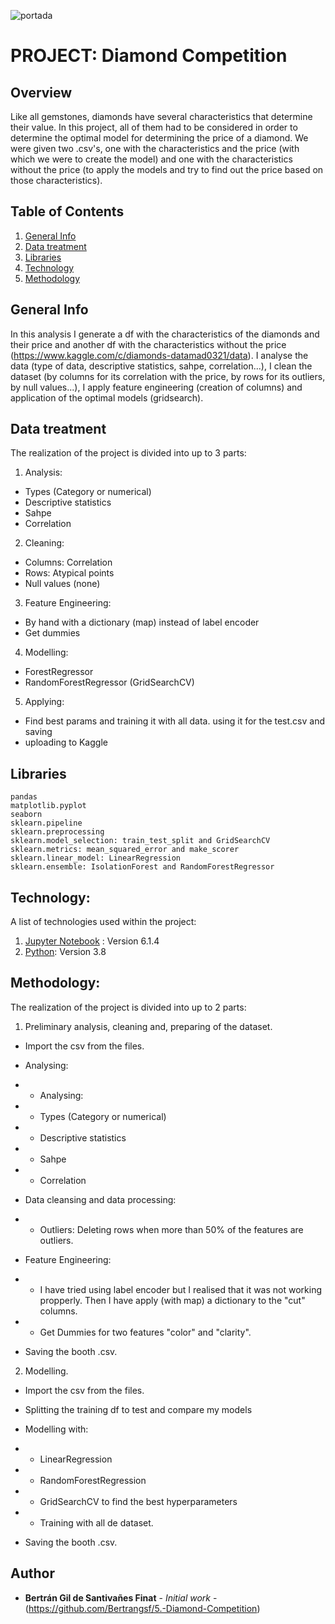 ![portada](https://encrypted-tbn0.gstatic.com/images?q=tbn:ANd9GcTN2YGZOtVL_z4hy-CPYqVsFP10HX0oSzp2Kw&usqp=CAU)

# PROJECT: Diamond Competition 

## Overview

Like all gemstones, diamonds have several characteristics that determine their value. In this project, all of them had to be considered in order to determine the optimal model for determining the price of a diamond. We were given two .csv's, one with the characteristics and the price (with which we were to create the model) and one with the characteristics without the price (to apply the models and try to find out the price based on those characteristics). 


## Table of Contents
1. [General Info](#general-info)
2. [Data treatment](#Data-treatment)
3. [Libraries](#Libraries)
4. [Technology](#Technology)
5. [Methodology](#Methodology)

## General Info

In this analysis I generate a df with the characteristics of the diamonds and their price and another df with the characteristics without the price (https://www.kaggle.com/c/diamonds-datamad0321/data). I analyse the data (type of data, descriptive statistics, sahpe, correlation...), I clean the dataset (by columns for its correlation with the price, by rows for its outliers, by null values...), I apply feature engineering (creation of columns) and application of the optimal models (gridsearch).

## Data treatment

The realization of the project is divided into up to 3 parts: 

1. Analysis: 
  - Types (Category or numerical)
  - Descriptive statistics
  - Sahpe
  - Correlation
  
2. Cleaning:
  - Columns: Correlation
  - Rows: Atypical points
  - Null values (none)

3. Feature Engineering:
  - By hand with a dictionary (map) instead of label encoder
  - Get dummies
 
4. Modelling:
  - ForestRegressor
  - RandomForestRegressor (GridSearchCV)
  
 5. Applying: 
 - Find best params and training it with all data. using it for the test.csv and saving 
 - uploading to Kaggle

## Libraries

```
pandas
matplotlib.pyplot
seaborn 
sklearn.pipeline
sklearn.preprocessing
sklearn.model_selection: train_test_split and GridSearchCV
sklearn.metrics: mean_squared_error and make_scorer
sklearn.linear_model: LinearRegression
sklearn.ensemble: IsolationForest and RandomForestRegressor

```
## Technology: 

A list of technologies used within the project:

1. [Jupyter Notebook](https://jupyter.org/) : Version 6.1.4
2. [Python](https://www.python.org/): Version 3.8

## Methodology: 

The realization of the project is divided into up to 2 parts: 

1. Preliminary analysis, cleaning and, preparing of the dataset.

* Import the csv from the files.

* Analysing:
* - Analysing:
* - Types (Category or numerical)
* - Descriptive statistics
* - Sahpe
* - Correlation

* Data cleansing and data processing:
* - Outliers: Deleting rows when more than 50% of the features are outliers.

* Feature Engineering:
* - I have tried using label encoder but I realised that it was not working propperly. Then I have apply (with map) a dictionary to the "cut" columns.
* - Get Dummies for two features "color" and "clarity".

* Saving the booth .csv.

2. Modelling.

* Import the csv from the files.

* Splitting the training df to test and compare my models

* Modelling with:
* - LinearRegression
* - RandomForestRegression
* - GridSearchCV to find the best hyperparameters
* - Training with all de dataset.

* Saving the booth .csv.

## Author

* **Bertrán Gil de Santivañes Finat** - *Initial work* - (https://github.com/Bertrangsf/5.-Diamond-Competition)
